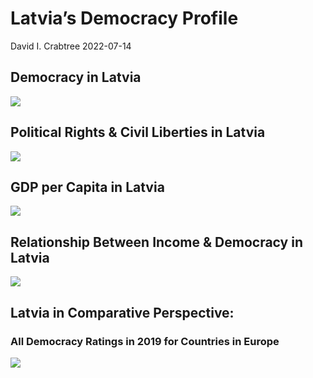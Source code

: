 Latvia’s Democracy Profile
================
David I. Crabtree
2022-07-14

## Democracy in Latvia

![](C:\Users\David\Desktop\PROGRA~1\FILESA~1\DEMOCR~1\reports\LATVIA~1/figure-gfm/Demscore-1.png)<!-- -->

## Political Rights & Civil Liberties in Latvia

![](C:\Users\David\Desktop\PROGRA~1\FILESA~1\DEMOCR~1\reports\LATVIA~1/figure-gfm/Political%20Rights%20&%20Civil%20Libs-1.png)<!-- -->

## GDP per Capita in Latvia

![](C:\Users\David\Desktop\PROGRA~1\FILESA~1\DEMOCR~1\reports\LATVIA~1/figure-gfm/GDP%20per%20Capita-1.png)<!-- -->

## Relationship Between Income & Democracy in Latvia

![](C:\Users\David\Desktop\PROGRA~1\FILESA~1\DEMOCR~1\reports\LATVIA~1/figure-gfm/Income%20&%20Dem-1.png)<!-- -->

## Latvia in Comparative Perspective:

### All Democracy Ratings in 2019 for Countries in Europe

![](C:\Users\David\Desktop\PROGRA~1\FILESA~1\DEMOCR~1\reports\LATVIA~1/figure-gfm/Democracy%20in%20Comparative%20Perspective-1.png)<!-- -->
